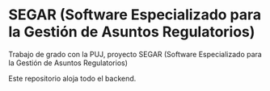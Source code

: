 # SEGAR (Software Especializado para la Gestión de Asuntos Regulatorios)
Trabajo de grado con la PUJ, proyecto SEGAR (Software Especializado para la Gestión de Asuntos Regulatorios)

Este repositorio aloja todo el backend.
